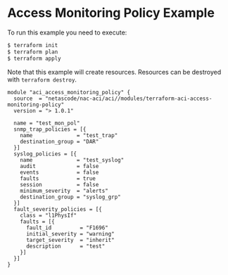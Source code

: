 <!-- BEGIN_TF_DOCS -->
# Access Monitoring Policy Example

To run this example you need to execute:

```bash
$ terraform init
$ terraform plan
$ terraform apply
```

Note that this example will create resources. Resources can be destroyed with `terraform destroy`.

```hcl
module "aci_access_monitoring_policy" {
  source  = "netascode/nac-aci/aci//modules/terraform-aci-access-monitoring-policy"
  version = "> 1.0.1"

  name = "test_mon_pol"
  snmp_trap_policies = [{
    name              = "test_trap"
    destination_group = "DAR"
  }]
  syslog_policies = [{
    name              = "test_syslog"
    audit             = false
    events            = false
    faults            = true
    session           = false
    minimum_severity  = "alerts"
    destination_group = "syslog_grp"
  }]
  fault_severity_policies = [{
    class = "l1PhysIf"
    faults = [{
      fault_id         = "F1696"
      initial_severity = "warning"
      target_severity  = "inherit"
      description      = "test"
    }]
  }]
}
```
<!-- END_TF_DOCS -->